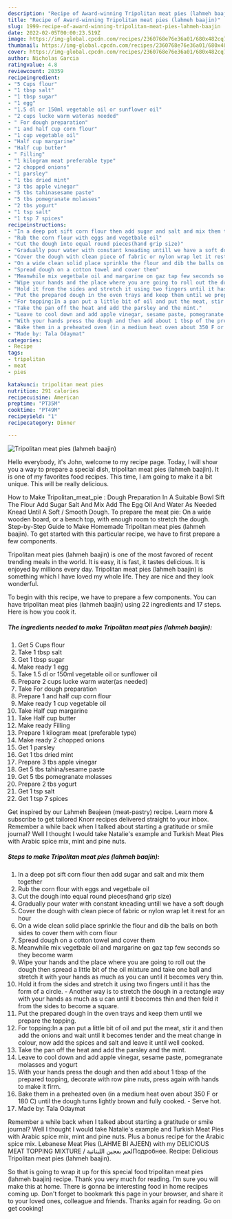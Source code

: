 ```yaml
---
description: "Recipe of Award-winning Tripolitan meat pies (lahmeh baajin)"
title: "Recipe of Award-winning Tripolitan meat pies (lahmeh baajin)"
slug: 1999-recipe-of-award-winning-tripolitan-meat-pies-lahmeh-baajin
date: 2022-02-05T00:00:23.519Z
image: https://img-global.cpcdn.com/recipes/2360768e76e36a01/680x482cq70/tripolitan-meat-pies-lahmeh-baajin-recipe-main-photo.jpg
thumbnail: https://img-global.cpcdn.com/recipes/2360768e76e36a01/680x482cq70/tripolitan-meat-pies-lahmeh-baajin-recipe-main-photo.jpg
cover: https://img-global.cpcdn.com/recipes/2360768e76e36a01/680x482cq70/tripolitan-meat-pies-lahmeh-baajin-recipe-main-photo.jpg
author: Nicholas Garcia
ratingvalue: 4.8
reviewcount: 20359
recipeingredient:
- "5 Cups flour"
- "1 tbsp salt"
- "1 tbsp sugar"
- "1 egg"
- "1.5 dl or 150ml vegetable oil or sunflower oil"
- "2 cups lucke warm wateras needed"
- " For dough preparation"
- "1 and half cup corn flour"
- "1 cup vegetable oil"
- "Half cup margarine"
- "Half cup butter"
- " Filling"
- "1 kilogram meat preferable type"
- "2 chopped onions"
- "1 parsley"
- "1 tbs dried mint"
- "3 tbs apple vinegar"
- "5 tbs tahinasesame paste"
- "5 tbs pomegranate molasses"
- "2 tbs yogurt"
- "1 tsp salt"
- "1 tsp 7 spices"
recipeinstructions:
- "In a deep pot sift corn flour then add sugar and salt and mix them together"
- "Rub the corn flour with eggs and vegetbale oil"
- "Cut the dough into equal round pieces(hand grip size)"
- "Gradually pour water with constant kneading untill we have a soft dough"
- "Cover the dough with clean piece of fabric or nylon wrap let it rest for an hour"
- "On a wide clean solid place sprinkle the flour and dib the balls on both sides to cover them with corn flour"
- "Spread dough on a cotton towel and cover them"
- "Meanwhile mix vegetbale oil and margarine on gaz tap few seconds so they become warm"
- "Wipe your hands and the place where you are going to roll out the dough then spread a little bit of the oil mixture and take one ball and stretch it with your hands as much as you can until it becomes very thin."
- "Hold it from the sides and stretch it using two fingers until it has the form of a circle. Another way is to stretch the dough in a rectangle way with your hands as much as u can until it becomes thin and then fold it from the sides to become a square."
- "Put the prepared dough in the oven trays and keep them until we prepare the topping."
- "For topping:In a pan put a little bit of oil and put the meat, stir it and then add the onions and wait until it becomes tender and the meat change in colour, now add the spices and salt and leave it until well cooked."
- "Take the pan off the heat and add the parsley and the mint."
- "Leave to cool down and add apple vinegar, sesame paste, pomegranate molasses and yogurt"
- "With your hands press the dough and then add about 1 tbsp of the prepared topping, decorate with row pine nuts, press again with hands to make it firm."
- "Bake them in a preheated oven (in a medium heat oven about 350 F or 180 C) until the dough turns lightly brown and fully cooked. Serve hot."
- "Made by: Tala Odaymat"
categories:
- Recipe
tags:
- tripolitan
- meat
- pies

katakunci: tripolitan meat pies 
nutrition: 291 calories
recipecuisine: American
preptime: "PT35M"
cooktime: "PT49M"
recipeyield: "1"
recipecategory: Dinner

---
```



![Tripolitan meat pies (lahmeh baajin)](https://img-global.cpcdn.com/recipes/2360768e76e36a01/680x482cq70/tripolitan-meat-pies-lahmeh-baajin-recipe-main-photo.jpg)

Hello everybody, it's John, welcome to my recipe page. Today, I will show you a way to prepare a special dish, tripolitan meat pies (lahmeh baajin). It is one of my favorites food recipes. This time, I am going to make it a bit unique. This will be really delicious.

How to Make Tripolitan_meat_pie : Dough Preparation In A Suitable Bowl Sift The Flour Add Sugar Salt And Mix Add The Egg Oil And Water As Needed Knead Until A Soft / Smooth Dough. To prepare the meat pie: On a wide wooden board, or a bench top, with enough room to stretch the dough. Step-by-Step Guide to Make Homemade Tripolitan meat pies (lahmeh baajin). To get started with this particular recipe, we have to first prepare a few components.

Tripolitan meat pies (lahmeh baajin) is one of the most favored of recent trending meals in the world. It is easy, it is fast, it tastes delicious. It is enjoyed by millions every day. Tripolitan meat pies (lahmeh baajin) is something which I have loved my whole life. They are nice and they look wonderful.


To begin with this recipe, we have to prepare a few components. You can have tripolitan meat pies (lahmeh baajin) using 22 ingredients and 17 steps. Here is how you cook it.

<!--inarticleads1-->

##### The ingredients needed to make Tripolitan meat pies (lahmeh baajin):

1. Get 5 Cups flour
1. Take 1 tbsp salt
1. Get 1 tbsp sugar
1. Make ready 1 egg
1. Take 1.5 dl or 150ml vegetable oil or sunflower oil
1. Prepare 2 cups lucke warm water(as needed)
1. Take  For dough preparation
1. Prepare 1 and half cup corn flour
1. Make ready 1 cup vegetable oil
1. Take Half cup margarine
1. Take Half cup butter
1. Make ready  Filling
1. Prepare 1 kilogram meat (preferable type)
1. Make ready 2 chopped onions
1. Get 1 parsley
1. Get 1 tbs dried mint
1. Prepare 3 tbs apple vinegar
1. Get 5 tbs tahina/sesame paste
1. Get 5 tbs pomegranate molasses
1. Prepare 2 tbs yogurt
1. Get 1 tsp salt
1. Get 1 tsp 7 spices


Get inspired by our Lahmeh Beajeen (meat-pastry) recipe. Learn more & subscribe to get tailored Knorr recipes delivered straight to your inbox. Remember a while back when I talked about starting a gratitude or smile journal? Well I thought I would take Natalie's example and Turkish Meat Pies with Arabic spice mix, mint and pine nuts. 

<!--inarticleads2-->

##### Steps to make Tripolitan meat pies (lahmeh baajin):

1. In a deep pot sift corn flour then add sugar and salt and mix them together
1. Rub the corn flour with eggs and vegetbale oil
1. Cut the dough into equal round pieces(hand grip size)
1. Gradually pour water with constant kneading untill we have a soft dough
1. Cover the dough with clean piece of fabric or nylon wrap let it rest for an hour
1. On a wide clean solid place sprinkle the flour and dib the balls on both sides to cover them with corn flour
1. Spread dough on a cotton towel and cover them
1. Meanwhile mix vegetbale oil and margarine on gaz tap few seconds so they become warm
1. Wipe your hands and the place where you are going to roll out the dough then spread a little bit of the oil mixture and take one ball and stretch it with your hands as much as you can until it becomes very thin.
1. Hold it from the sides and stretch it using two fingers until it has the form of a circle. - Another way is to stretch the dough in a rectangle way with your hands as much as u can until it becomes thin and then fold it from the sides to become a square.
1. Put the prepared dough in the oven trays and keep them until we prepare the topping.
1. For topping:In a pan put a little bit of oil and put the meat, stir it and then add the onions and wait until it becomes tender and the meat change in colour, now add the spices and salt and leave it until well cooked.
1. Take the pan off the heat and add the parsley and the mint.
1. Leave to cool down and add apple vinegar, sesame paste, pomegranate molasses and yogurt
1. With your hands press the dough and then add about 1 tbsp of the prepared topping, decorate with row pine nuts, press again with hands to make it firm.
1. Bake them in a preheated oven (in a medium heat oven about 350 F or 180 C) until the dough turns lightly brown and fully cooked. - Serve hot.
1. Made by: Tala Odaymat


Remember a while back when I talked about starting a gratitude or smile journal? Well I thought I would take Natalie's example and Turkish Meat Pies with Arabic spice mix, mint and pine nuts. Plus a bonus recipe for the Arabic spice mix. Lebanese Meat Pies (LAHME BI AJEEN) with my DELICIOUS MEAT TOPPING MIXTURE / لحم بعجين اللبنانيةПодробнее. Recipe: Delicious Tripolitan meat pies (lahmeh baajin). 

So that is going to wrap it up for this special food tripolitan meat pies (lahmeh baajin) recipe. Thank you very much for reading. I'm sure you will make this at home. There is gonna be interesting food in home recipes coming up. Don't forget to bookmark this page in your browser, and share it to your loved ones, colleague and friends. Thanks again for reading. Go on get cooking!
